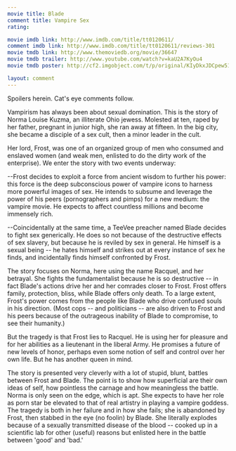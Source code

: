 ```yaml
---
movie title: Blade
comment title: Vampire Sex
rating: 

movie imdb link: http://www.imdb.com/title/tt0120611/
comment imdb link: http://www.imdb.com/title/tt0120611/reviews-301
movie tmdb link: http://www.themoviedb.org/movie/36647
movie tmdb trailer: http://www.youtube.com/watch?v=kaU2A7KyOu4
movie tmdb poster: http://cf2.imgobject.com/t/p/original/KIyDkxJDCpew51Vni8FkHaLkon.jpg

layout: comment
---
```


Spoilers herein. Cat's eye comments follow.

Vampirism has always been about sexual domination. This is the story of Norma Louise Kuzma, an illiterate Ohio jewess. Molested at ten, raped by her father, pregnant in junior high, she ran away at fifteen. In the big city, she became a disciple of a sex cult, then a minor leader in the cult.

Her lord, Frost, was one of an organized group of men who consumed and enslaved women (and weak men, enlisted to do the dirty work of the enterprise). We enter the story with two events underway:

--Frost decides to exploit a force from ancient wisdom to further his power: this force is the deep subconscious power of vampire icons to harness more powerful images of sex. He intends to subsume and leverage the power of his peers (pornographers and pimps) for a new medium: the vampire movie. He expects to affect countless millions and become immensely rich.

--Coincidentally at the same time, a TeeVee preacher named Blade decides to fight sex generically. He does so not because of the destructive effects of sex slavery, but because he is reviled by sex in general. He himself is a sexual being -- he hates himself and strikes out at every instance of sex he finds, and incidentally finds himself confronted by Frost.

The story focuses on Norma, here using the name Racquel, and her betrayal. She fights the fundamentalist because he is so destructive -- in fact Blade's actions drive her and her comrades closer to Frost. Frost offers family, protection, bliss, while Blade offers only death. To a large extent, Frost's power comes from the people like Blade who drive confused souls in his direction. (Most cops -- and politicians -- are also driven to Frost and his peers because of the outrageous inability of Blade to compromise, to see their humanity.)

But the tragedy is that Frost lies to Racquel. He is using her for pleasure and for her abilities as a lieutenant in the liberal Army. He promises a future of new levels of honor, perhaps even some notion of self and control over her own life. But he has another queen in mind. 

The story is presented very cleverly with a lot of stupid, blunt, battles between Frost and Blade. The point is to show how superficial are their own ideas of self, how pointless the carnage and how meaningless the battle. Norma is only seen on the edge, which is apt. She expects to have her role as porn star be elevated to that of real artistry in playing a vampire goddess. The tragedy is both in her failure and in how she fails; she is abandoned by Frost, then stabbed in the eye (no foolin) by Blade. She literally explodes because of a sexually transmitted disease of the blood -- cooked up in a scientific lab for other (useful) reasons but enlisted here in the battle between 'good' and 'bad.'